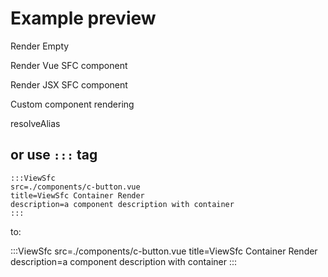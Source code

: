 # Example preview

Render Empty
<ViewSfc description="this is a `empty` component"/>

Render Vue SFC component
<ViewSfc src="./components/button.vue" title="ViewSfc Render" description="a component description" />

Render JSX SFC component
<ViewSfc src="./components/react.tsx" title="JSX Render" description="a component description"></ViewSfc>

Custom component rendering
<PreView src="./components/test.vue" title="Custom component rendering" description="a component description"></PreView>

resolveAlias
<ViewSfc src="@@/button.vue" title="ViewSfc Render" description="a component description" />

## or use `:::` tag

```
:::ViewSfc
src=./components/c-button.vue
title=ViewSfc Container Render
description=a component description with container
:::
```

to:

:::ViewSfc
src=./components/c-button.vue
title=ViewSfc Container Render
description=a component description with container
:::
